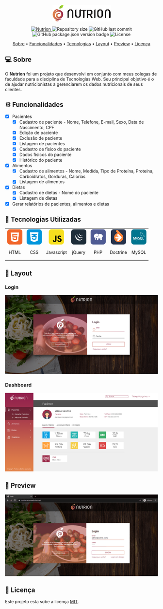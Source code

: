 <!-- Logo -->
<p align="center">
  <img src="./github/logo.png" alt="Ecoleta" title="Ecoleta">
</p>

<!-- Badges -->
<p align="center">
  <a href="https://nutrion.azurewebsites.net/" target="_blank"><img alt="Nutrion" title="Nutrion" src="https://img.shields.io/badge/Aplica%C3%A7%C3%A3o-Nutrion-9D2F4C" />
  </a>
  <img alt="Repository size" src="https://img.shields.io/github/repo-size/thiagosalome/nutrion?color=9D2F4C">
  <img alt="GitHub last commit" src="https://img.shields.io/github/last-commit/thiagosalome/nutrion?color=9D2F4C">
  <img alt="GitHub package.json version badge" src="https://img.shields.io/github/downloads/thiagosalome/nutrion/total?color=9D2F4C">
  <img alt="License" src="https://img.shields.io/badge/license-MIT-8257E5?color=9D2F4C">
</p>

<!-- Indice-->
<p align="center">
 <a href="#computer-sobre">Sobre</a> •
 <a href="#gear-funcionalidades">Funcionalidades</a> •
 <a href="#wrench-tecnologias-utilizadas">Tecnologias</a> •
 <a href="#art-layout">Layout</a> •  
 <a href="#movie_camera-preview">Preview</a> •
 <a href="#memo-licença">Licença</a>
</p>

## :computer: Sobre

O **Nutrion** foi um projeto que desenvolvi em conjunto com meus colegas de faculdade para a disciplina de Tecnologias Web. Seu principal objetivo é o de ajudar nutricionistas a gerenciarem os dados nutricionais de seus clientes.

## :gear: Funcionalidades

- [x] Pacientes
  - [x] Cadastro de paciente - Nome, Telefone, E-mail, Sexo, Data de Nascimento, CPF
  - [x] Edição de paciente
  - [x] Exclusão de paciente
  - [x] Listagem de pacientes
  - [x] Cadastro de físico do paciente
  - [x] Dados físicos do paciente
  - [x] Histórico do paciente
- [x] Alimentos
  - [x] Cadastro de alimentos - Nome, Medida, Tipo de Proteína, Proteína, Carboidratos, Gorduras, Calorias
  - [x] Listagem de alimentos
- [x] Dietas
  - [x] Cadastro de dietas - Nome do paciente
  - [x] Listagem de dietas
- [x] Gerar relatórios de pacientes, alimentos e dietas

## :wrench: Tecnologias Utilizadas

<table>
  <tbody>
    <tr>
      <td align="center">
        <img src="https://raw.githubusercontent.com/thiagosalome/technologies-icons/master/html.png" width='50' alt="React">
        <p>HTML</p>
      </td>
      <td align="center">
        <img src="https://raw.githubusercontent.com/thiagosalome/technologies-icons/master/css.png" width='50' alt="React">
        <p>CSS</p>
      </td>
      <td align="center">
        <img src="https://raw.githubusercontent.com/thiagosalome/technologies-icons/master/javascript.png" width='50' alt="React">
        <p>Javascript</p>
      </td>
      <td align="center">
        <img src="https://raw.githubusercontent.com/thiagosalome/technologies-icons/master/jquery.png" width='50' alt="React">
        <p>jQuery</p>
      </td>
      <td align="center">
        <img src="https://raw.githubusercontent.com/thiagosalome/technologies-icons/master/php.png" width='50' alt="TypeScript">
        <p>PHP</p>
      </td>
      <td align="center">
        <img src="https://raw.githubusercontent.com/thiagosalome/technologies-icons/master/doctrine.png" width='50' alt="React">
        <p>Doctrine</p>
      </td>
      <td align="center">
        <img src="https://raw.githubusercontent.com/thiagosalome/technologies-icons/master/mysql.png" width='50' alt="React">
        <p>MySQL</p>
      </td>
    </tr>
  </tbody>
</table>

## :art: Layout

### Login

<img src="./github/layout-login.png" alt="Layout Login" title="Layout Login">

### Dashboard

<img src="./github/layout-dashboard.png" alt="Layout Dashboard" title="Layout Dashboard">

## :movie_camera: Preview

<img src="./github/preview-web.gif" alt="Preview Web" title="Preview Web">

## :memo: Licença

Este projeto esta sobe a licença [MIT](./LICENCE).
